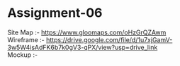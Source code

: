 # Assignment-06
Site Map :- https://www.gloomaps.com/oHzGrQZAwm <br>
Wireframe :- https://drive.google.com/file/d/1u7xjGamV-3w5W4isAdFK6b7k0gV3-qPX/view?usp=drive_link  <br>
Mockup :- 
